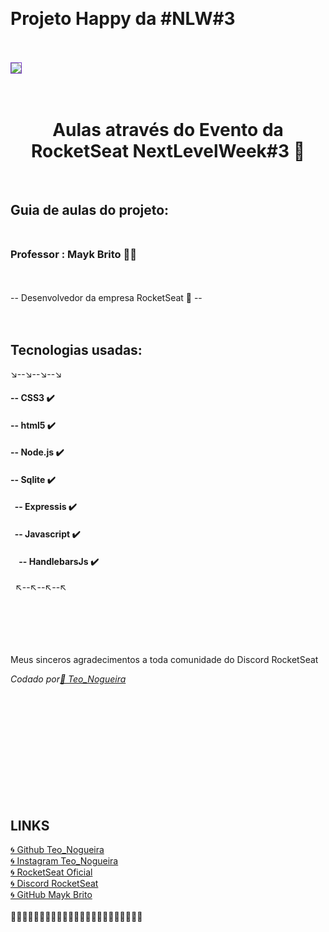 



<body background-color="#121212">

&nbsp;

<h1 class="h1"> Projeto Happy da #NLW#3 </h1>
 <br/><br/>
<img src="github/gif/happy.gif" style=" border: solid 1px #7338c2"></img>
</h1>
<br/>
 <br/>
 
<br/>




<h1 style="text-align: center;"> Aulas através do Evento da RocketSeat NextLevelWeek#3 🚀

</h1>
<div class="semif1" text-align" center; border-bottom: 1px solid #121212"; >

<br/>



## Guia de aulas do projeto: <br/><br/>
   <h3> Professor : Mayk Brito 👨‍💻</h3
    <br/><br/> <br/>
-- Desenvolvedor da empresa RocketSeat 🏫 --






</div>
<div class="div1"><br/><br/>
<h2 > Tecnologias usadas:</h2>


↘️--↘️--↘️--↘️     
#### -- CSS3 ✔️
#### -- html5 ✔️
#### -- Node.js    ✔️
#### -- Sqlite   ✔️
#### &nbsp; -- Expressis    ✔️
#### &nbsp; -- Javascript ✔️   
#### &nbsp;  &nbsp; -- HandlebarsJs ✔️
&nbsp;
↖️--↖️--↖️--↖️
<br/>
 </div><br/><br/><br/>
<br/>



</div>
<div class="semif2"><br/>
Meus sinceros agradecimentos a toda comunidade do Discord RocketSeat

</div>

 <div class="dev">

<i> Codado por<a href="https://github.com/teo_nogueira">📜 Teo_Nogueira</a></i><br/>

 </div>
 


 <div class="links">
 <br/> <br/> <br/> <br/>  <br/> <br/> <br/> <br/> <br/> <br/>
<h2>LINKS </h2>
<a href="https://github.com/teo_nogueira">🌀 Github Teo_Nogueira</a><br/>
<a href="https://instagram.com/teo_nogueira">🌀 Instagram Teo_Nogueira</a><br/>
<a href="https://rocketseat.com.br">🌀 RocketSeat Oficial</a><br/>
<a href="https://discord.com/invite/gCRAFhc">🌀 Discord RocketSeat</a><br/>
<a href="https://github.com/maykbrito">🌀 GitHub Mayk Brito</a><br/>

<br/>
</div>
<div id="footer">📌📌📌📌📌📌📌📌📌📌📌📌📌📌📌📌📌📌📌📌📌📌📌 </div>
</body>

